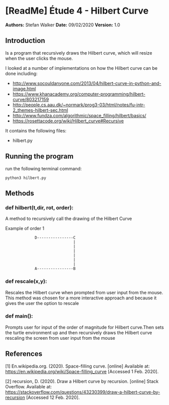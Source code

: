 [ReadMe] Étude 4 - Hilbert Curve
===
**Authors:** Stefan Walker
**Date:** 09/02/2020
**Version:** 1.0

## Introduction
Is a program that recursively draws the Hilbert curve, which will resize when the user clicks the mouse. 

I looked at a number of implementations on how the Hilbert curve can be done including:
* http://www.socouldanyone.com/2013/04/hilbert-curve-in-python-and-image.html
* https://www.khanacademy.org/computer-programming/hilbert-curve/803217159
* http://people.cs.aau.dk/~normark/prog3-03/html/notes/fu-intr-2_themes-hilbert-sec.html
* http://www.fundza.com/algorithmic/space_filling/hilbert/basics/
* https://rosettacode.org/wiki/Hilbert_curve#Recursive


It contains the following files:
* hilbert.py

## Running the program 

 
run the following terminal command:

```
python3 hilbert.py
```

## Methods

### def hilbert(t,dir, rot, order):
A method to recursively call the drawing of the Hilbert Curve

Example of order 1 

                 D----------------C
                                  |
                                  |
                                  |
                                  |
                                  |
                                  |
                 A----------------B


    
### def rescale(x,y):
Rescales the Hilbert curve when prompted from user input from the mouse. This method was chosen for a more interactive approach and because it gives the user the option to rescale 

### def main():
Prompts user for input of the order of magnitude for Hilbert curve.Then sets the turtle environment up and then recursively draws the Hilbert curve rescaling the screen from user input from the mouse

## References
[1] En.wikipedia.org. (2020). Space-filling curve. [online] Available at: https://en.wikipedia.org/wiki/Space-filling_curve [Accessed 1 Feb. 2020].

[2] recursion, D. (2020). Draw a Hilbert curve by recursion. [online] Stack Overflow. Available at: https://stackoverflow.com/questions/43230399/draw-a-hilbert-curve-by-recursion [Accessed 12 Feb. 2020].

